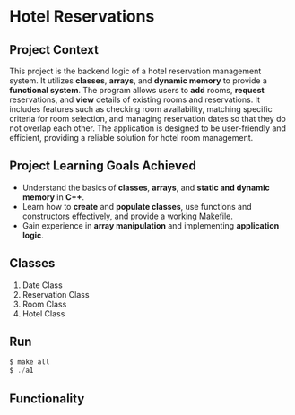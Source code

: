 # Hotel Reservations
## Project Context
This project is the backend logic of a hotel reservation management system. It utilizes **classes**, **arrays**, and **dynamic memory** to provide a **functional system**. The program allows users to **add** rooms, **request** reservations, and **view** details of existing rooms and reservations. It includes features such as checking room availability, matching specific criteria for room selection, and managing reservation dates so that they do not overlap each other. The application is designed to be user-friendly and efficient, providing a reliable solution for hotel room management.
 
## Project Learning Goals Achieved
- Understand the basics of **classes**, **arrays**, and **static and dynamic memory** in **C++**.
- Learn how to **create** and **populate classes**, use functions and constructors effectively, and provide a working Makefile.
- Gain experience in **array manipulation** and implementing **application logic**.
## Classes
 1. Date Class
 2. Reservation Class
 3. Room Class
 4. Hotel Class
## Run
```c
$ make all
$ ./a1
```
## Functionality
 
